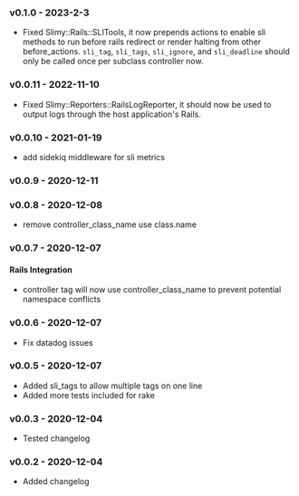 ### v0.1.0 - 2023-2-3

- Fixed Slimy::Rails::SLITools, it now prepends actions to enable sli methods to run before rails redirect or render halting from other before_actions. `sli_tag`, `sli_tags`, `sli_ignore`, and `sli_deadline` should only be called once per subclass controller now.

### v0.0.11 - 2022-11-10

- Fixed Slimy::Reporters::RailsLogReporter, it should now be used to output logs through the host application's Rails.

### v0.0.10 - 2021-01-19

- add sidekiq middleware for sli metrics

### v0.0.9 - 2020-12-11

### v0.0.8 - 2020-12-08

- remove controller_class_name use class.name

### v0.0.7 - 2020-12-07

#### Rails Integration

- controller tag will now use controller_class_name to prevent potential namespace conflicts

### v0.0.6 - 2020-12-07

- Fix datadog issues

### v0.0.5 - 2020-12-07

- Added sli_tags to allow multiple tags on one line
- Added more tests included for rake

### v0.0.3 - 2020-12-04

- Tested changelog

### v0.0.2 - 2020-12-04

- Added changelog
